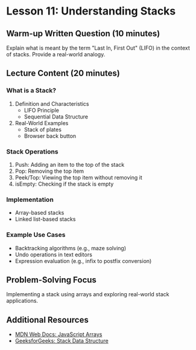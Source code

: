 # Lesson 11: Understanding Stacks

## Warm-up Written Question (10 minutes)
<!-- Khalid: Do we want to ask this question before the stacks lesson? -->
Explain what is meant by the term "Last In, First Out" (LIFO) in the context of stacks. Provide a real-world analogy.

## Lecture Content (20 minutes)

### What is a Stack?
1. Definition and Characteristics
   - LIFO Principle
   - Sequential Data Structure
2. Real-World Examples
   - Stack of plates
   - Browser back button

### Stack Operations
1. Push: Adding an item to the top of the stack
2. Pop: Removing the top item
3. Peek/Top: Viewing the top item without removing it
4. isEmpty: Checking if the stack is empty

### Implementation
- Array-based stacks
- Linked list-based stacks

### Example Use Cases
- Backtracking algorithms (e.g., maze solving)
- Undo operations in text editors
- Expression evaluation (e.g., infix to postfix conversion)

## Problem-Solving Focus
Implementing a stack using arrays and exploring real-world stack applications.

## Additional Resources
- [MDN Web Docs: JavaScript Arrays](https://developer.mozilla.org/en-US/docs/Web/JavaScript/Reference/Global_Objects/Array)
- [GeeksforGeeks: Stack Data Structure](https://www.geeksforgeeks.org/stack-data-structure/)
